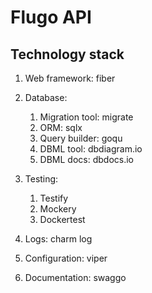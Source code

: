 # Flugo API

## Technology stack

1. Web framework: fiber
2. Database:
   1. Migration tool: migrate
   2. ORM: sqlx
   3. Query builder: goqu
   4. DBML tool: dbdiagram.io
   5. DBML docs: dbdocs.io

3. Testing:
   1. Testify
   2. Mockery
   3. Dockertest

4. Logs: charm log
5. Configuration: viper
6. Documentation: swaggo
